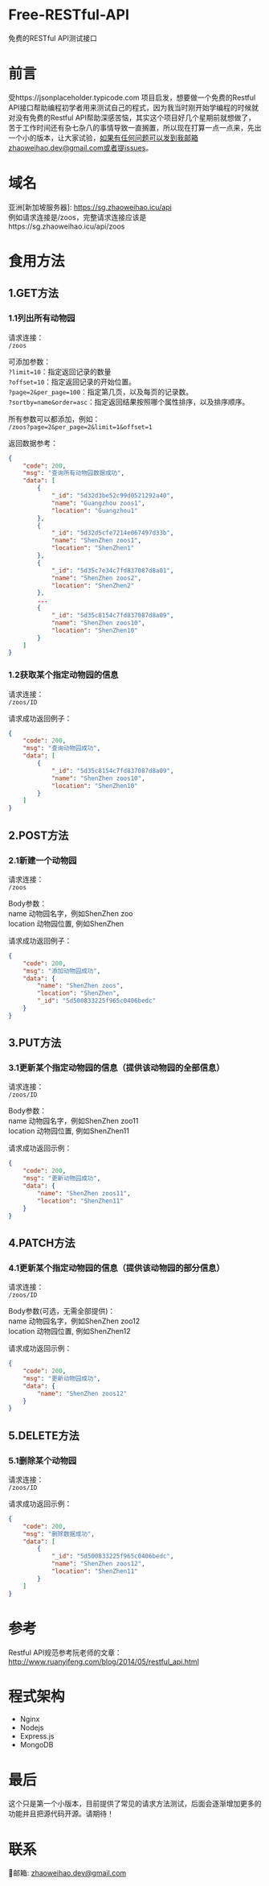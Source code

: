 # Free-RESTful-API
免费的RESTful API测试接口

# 前言
受https://jsonplaceholder.typicode.com 项目启发，想要做一个免费的Restful API接口帮助编程初学者用来测试自己的程式，因为我当时刚开始学编程的时候就对没有免费的Restful API帮助深感苦恼，其实这个项目好几个星期前就想做了，苦于工作时间还有杂七杂八的事情导致一直搁置，所以现在打算一点一点来，先出一个小的版本，让大家试验，如果有任何问题可以发到我邮箱zhaoweihao.dev@gmail.com或者提issues。

# 域名

亚洲[新加坡服务器]: https://sg.zhaoweihao.icu/api   
例如请求连接是/zoos，完整请求连接应该是https://sg.zhaoweihao.icu/api/zoos


# 食用方法

## 1.GET方法
### 1.1列出所有动物园
请求连接：  
`/zoos`

可添加参数：  
`?limit=10`：指定返回记录的数量  
`?offset=10`：指定返回记录的开始位置。  
`?page=2&per_page=100`：指定第几页，以及每页的记录数。  
`?sortby=name&order=asc`：指定返回结果按照哪个属性排序，以及排序顺序。  

所有参数可以都添加，例如：  
`/zoos?page=2&per_page=2&limit=1&offset=1`

返回数据参考：
```json
{
    "code": 200,
    "msg": "查询所有动物园数据成功",
    "data": [
        {
            "_id": "5d32d3be52c99d0521292a40",
            "name": "Guangzhou zoos1",
            "location": "Guangzhou1"
        },
        {
            "_id": "5d32d5cfe7214e067497d33b",
            "name": "ShenZhen zoos1",
            "location": "ShenZhen1"
        },
        {
            "_id": "5d35c7e34c7fd837087d8a01",
            "name": "ShenZhen zoos2",
            "location": "ShenZhen2"
        },
        ...
        {
            "_id": "5d35c8154c7fd837087d8a09",
            "name": "ShenZhen zoos10",
            "location": "ShenZhen10"
        }
    ]
}
```

### 1.2获取某个指定动物园的信息
请求连接：  
`/zoos/ID`

请求成功返回例子：
```json
{
    "code": 200,
    "msg": "查询动物园成功",
    "data": [
        {
            "_id": "5d35c8154c7fd837087d8a09",
            "name": "ShenZhen zoos10",
            "location": "ShenZhen10"
        }
    ]
}
```

## 2.POST方法
### 2.1新建一个动物园
请求连接：  
`/zoos`

Body参数：  
name 动物园名字，例如ShenZhen zoo  
location 动物园位置, 例如ShenZhen

请求成功返回例子：
```json
{
    "code": 200,
    "msg": "添加动物园成功",
    "data": {
        "name": "ShenZhen zoos",
        "location": "ShenZhen",
        "_id": "5d500833225f965c0406bedc"
    }
}
```
## 3.PUT方法
### 3.1更新某个指定动物园的信息（提供该动物园的全部信息）
请求连接：  
`/zoos/ID`

Body参数：  
name 动物园名字，例如ShenZhen zoo11  
location 动物园位置, 例如ShenZhen11

请求成功返回示例：
```json
{
    "code": 200,
    "msg": "更新动物园成功",
    "data": {
        "name": "ShenZhen zoos11",
        "location": "ShenZhen11"
    }
}
```

## 4.PATCH方法
### 4.1更新某个指定动物园的信息（提供该动物园的部分信息）
请求连接：  
`/zoos/ID`

Body参数(可选，无需全部提供)：  
name 动物园名字，例如ShenZhen zoo12  
location 动物园位置, 例如ShenZhen12

请求成功返回示例：
```json
{
    "code": 200,
    "msg": "更新动物园成功",
    "data": {
        "name": "ShenZhen zoos12"
    }
}
```

## 5.DELETE方法
### 5.1删除某个动物园
请求连接：  
`/zoos/ID`

请求成功返回示例：
```json
{
    "code": 200,
    "msg": "删除数据成功",
    "data": [
        {
            "_id": "5d500833225f965c0406bedc",
            "name": "ShenZhen zoos12",
            "location": "ShenZhen11"
        }
    ]
}
```



# 参考

Restful API规范参考阮老师的文章：http://www.ruanyifeng.com/blog/2014/05/restful_api.html

# 程式架构
- Nginx
- Nodejs
- Express.js
- MongoDB

# 最后
这个只是第一个小版本，目前提供了常见的请求方法测试，后面会逐渐增加更多的功能并且把源代码开源。请期待！


# 联系
📮邮箱: zhaoweihao.dev@gmail.com




